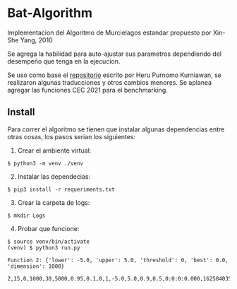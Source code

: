 # Bat-Algorithm
Implementacion del Algoritmo de Murcielagos estandar propuesto por Xin-She Yang, 2010

Se agrega la habilidad para auto-ajustar sus parametros dependiendo del desempeño que tenga en la ejecucion.

Se uso como base el [repositorio](https://github.com/herukurniawan/bat-algorithm) escrito por Heru Purnomo Kurniawan, se realizaron algunas traducciones y otros cambios menores. Se aplanea agregar las funciones CEC 2021 para el benchmarking.

## Install
Para correr el algoritmo se tienen que instalar algunas dependencias entre otras cosas, los pasos serian los siguientes:

1. Crear el ambiente virtual:
```
$ python3 -m venv ./venv
```

2. Instalar las dependecias:
```
$ pip3 install -r requeriments.txt
```

3. Crear la carpeta de logs:
```
$ mkdir Logs
```
4. Probar que funcione:
```
$ source venv/bin/activate
(venv) $ python3 run.py

Function 2: {'lower': -5.0, 'upper': 5.0, 'threshold': 0, 'best': 0.0, 'dimension': 1000}

2,15,0,1000,30,5000,0.95,0.1,0,1,-5.0,5.0,0.9,0.5,0:0:0:0.000,1625840350,0.0,"125694.67361923706"
```
